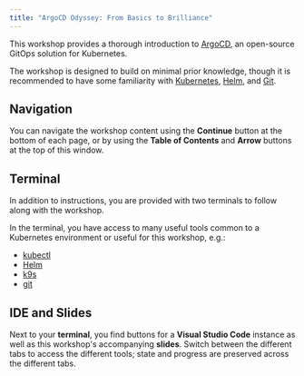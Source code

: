 ```yaml
---
title: "ArgoCD Odyssey: From Basics to Brilliance"
---
```


This workshop provides a thorough introduction to [ArgoCD](https://argoproj.github.io/cd),
an open-source GitOps solution for Kubernetes.

The workshop is designed to build on minimal prior knowledge, though
it is recommended to have some familiarity with [Kubernetes](https://kubernetes.io),
[Helm](https://helm.sh), and [Git](https://git-scm.com).

## Navigation

You can navigate the workshop content using the **Continue** button at the
bottom of each page, or by using the **Table of Contents** and **Arrow**
buttons at the top of this window.

## Terminal

In addition to instructions, you are provided with two terminals to
follow along with the workshop.

In the terminal, you have access to many useful tools common to a Kubernetes
environment or useful
for this workshop, e.g.:

- [kubectl](https://kubernetes.io/de/docs/tasks/tools/install-kubectl/)
- [Helm](https://helm.sh)
- [k9s](https://k9scli.io/)
- [git](https://git-scm.com/)

## IDE and Slides

Next to your **terminal**, you find buttons for a **Visual Studio Code**
instance as well as this workshop's accompanying **slides**.
Switch between the different tabs to access the different tools;
state and progress are preserved across the different tabs.
